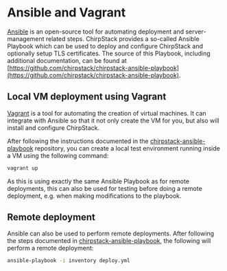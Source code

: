 # Ansible and Vagrant

[Ansible](https://docs.ansible.com/) is an open-source tool for automating
deployment and server-management related steps. ChirpStack provides a so-called
Ansible Playbook which can be used to deploy and configure ChirpStack and
optionally setup TLS certificates. The source of this Playbook, including
additional documentation, can be found at [https://github.com/chirpstack/chirpstack-ansible-playbook](https://github.com/chirpstack/chirpstack-ansible-playbook).

## Local VM deployment using Vagrant

[Vagrant](https://www.vagrantup.com/) is a tool for automating the creation
of virtual machines. It can integrate with Ansible so that it not only create
the VM for you, but also will install and configure ChirpStack.

After following the instructions documented in the [chirpstack-ansible-playbook](https://github.com/chirpstack/chirpstack-ansible-playbook)
repository, you can create a local test environment running inside a VM using
the following command:

```bash
vagrant up
```

As this is using exactly the same Ansible Playbook as for remote deployments,
this can also be used for testing before doing a remote deployment, e.g.
when making modifications to the playbook.

## Remote deployment

Ansible can also be used to perform remote deployments. After following the
steps documented in [chirpstack-ansible-playbook](https://github.com/chirpstack/chirpstack-ansible-playbook),
the following will perform a remote deployment:

```bash
ansible-playbook -i inventory deploy.yml
```
